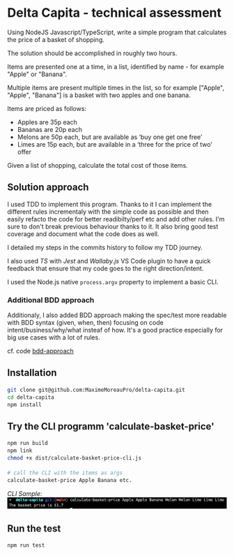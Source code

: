 # Delta Capita - technical assessment

Using NodeJS Javascript/TypeScript, write a simple program that calculates the price of a basket of shopping.

The solution should be accomplished in roughly two hours.

Items are presented one at a time, in a list, identified by name - for example "Apple" or "Banana".

Multiple items are present multiple times in the list, so for example ["Apple", "Apple", "Banana"] is a basket with two apples and one banana.
 
Items are priced as follows:

 - Apples are 35p each
 - Bananas are 20p each
 - Melons are 50p each, but are available as ‘buy one get one free’
 - Limes are 15p each, but are available in a ‘three for the price of two’ offer

Given a list of shopping, calculate the total cost of those items.

## Solution approach

I used TDD to implement this program. Thanks to it I can implement the different rules incrementaly with the simple code as possible and then easily refacto the code for better readibilty/perf etc and add other rules. I'm sure to don't break previous behaviour thanks to it.
It also bring good test coverage and document what the code does as well.

I detailed my steps in the commits history to follow my TDD journey.

I also used _TS_ with _Jest_ and _Wallaby.js_ VS Code plugin to have a quick feedback that ensure that my code goes to the right direction/intent.

I used the Node.js native `process.argv` property to implement a basic CLI.


### Additional BDD approach

Additionaly, I also added BDD approach making the spec/test more readable with BDD syntax (given, when, then) focusing on code intent/business/why/what insteaf of how.
It's a good practice especially for big use cases with a lot of rules.

cf. code [bdd-approach](https://github.com/MaximeMoreauPro/delta-capita/pull/1/files)


## Installation

```bash
git clone git@github.com:MaximeMoreauPro/delta-capita.git
cd delta-capita
npm install
```

## Try the CLI programm 'calculate-basket-price'

```bash
npm run build
npm link
chmod +x dist/calculate-basket-price-cli.js

# call the CLI with the items as args
calculate-basket-price Apple Banana etc.
```

_CLI Sample:_
![CLI Sample](./cli-sample.png "CLI Sample")


## Run the test

```bash
npm run test
```



